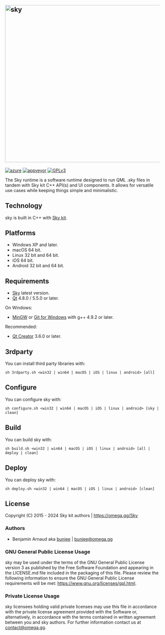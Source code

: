 <a href="https://omega.gg/Sky"><img src="dist/pictures/sky.png" alt="sky" width="512px"></a>
---
[![azure](https://dev.azure.com/bunjee/Sky-runtime/_apis/build/status/omega-gg.Sky-runtime)](https://dev.azure.com/bunjee/Sky-runtime/_build)
[![appveyor](https://ci.appveyor.com/api/projects/status/yto6yi6aepvvl805?svg=true)](https://ci.appveyor.com/project/3unjee/Sky-runtime)
[![GPLv3](https://img.shields.io/badge/License-GPLv3-blue.svg)](https://www.gnu.org/licenses/gpl.html)

The Sky runtime is a software runtime designed to run QML .sky files in tandem with Sky kit C++
API(s) and UI components. It allows for versatile use cases while keeping things simple and
minimalistic.

## Technology

sky is built in C++ with [Sky kit](https://omega.gg/Sky/sources).<br>

## Platforms

- Windows XP and later.
- macOS 64 bit.
- Linux 32 bit and 64 bit.
- iOS 64 bit.
- Android 32 bit and 64 bit.

## Requirements

- [Sky](https://omega.gg/Sky/sources) latest version.
- [Qt](https://download.qt.io/official_releases/qt) 4.8.0 / 5.5.0 or later.

On Windows:
- [MinGW](https://sourceforge.net/projects/mingw) or [Git for Windows](https://git-for-windows.github.io) with g++ 4.9.2 or later.

Recommended:
- [Qt Creator](https://download.qt.io/official_releases/qtcreator) 3.6.0 or later.

## 3rdparty

You can install third party libraries with:

    sh 3rdparty.sh <win32 | win64 | macOS | iOS | linux | android> [all]

## Configure

You can configure sky with:

    sh configure.sh <win32 | win64 | macOS | iOS | linux | android> [sky | clean]

## Build

You can build sky with:

    sh build.sh <win32 | win64 | macOS | iOS | linux | android> [all | deploy | clean]

## Deploy

You can deploy sky with:

    sh deploy.sh <win32 | win64 | macOS | iOS | linux | android> [clean]

## License

Copyright (C) 2015 - 2024 Sky kit authors | https://omega.gg/Sky

### Authors

- Benjamin Arnaud aka [bunjee](https://bunjee.me) | <bunjee@omega.gg>

### GNU General Public License Usage

sky may be used under the terms of the GNU General Public License version 3 as published by the
Free Software Foundation and appearing in the LICENSE.md file included in the packaging of this
file. Please review the following information to ensure the GNU General Public License requirements
will be met: https://www.gnu.org/licenses/gpl.html.

### Private License Usage

sky licensees holding valid private licenses may use this file in accordance with the private
license agreement provided with the Software or, alternatively, in accordance with the terms
contained in written agreement between you and sky authors. For further information contact us at
contact@omega.gg.
